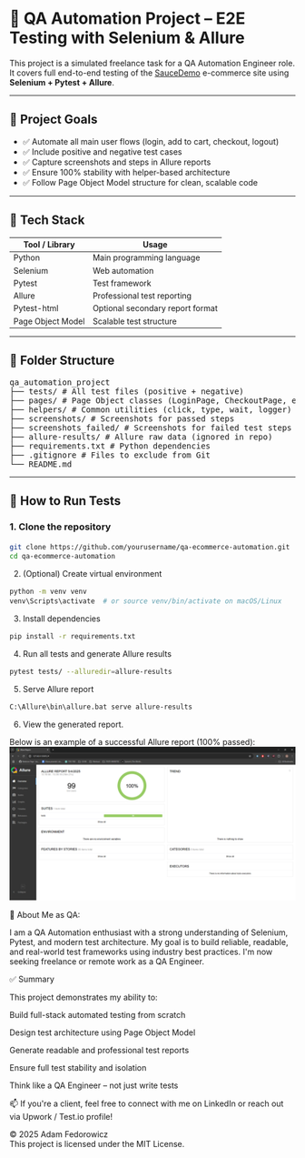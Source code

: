 # 🧪 QA Automation Project – E2E Testing with Selenium & Allure

This project is a simulated freelance task for a QA Automation Engineer role.  
It covers full end-to-end testing of the [SauceDemo](https://www.saucedemo.com) e-commerce site using **Selenium + Pytest + Allure**.

---

## 🎯 Project Goals

- ✅ Automate all main user flows (login, add to cart, checkout, logout)
- ✅ Include positive and negative test cases
- ✅ Capture screenshots and steps in Allure reports
- ✅ Ensure 100% stability with helper-based architecture
- ✅ Follow Page Object Model structure for clean, scalable code

---

## 🧰 Tech Stack

| Tool / Library     | Usage                            |
|--------------------|----------------------------------|
| Python             | Main programming language        |
| Selenium           | Web automation                   |
| Pytest             | Test framework                   |
| Allure             | Professional test reporting      |
| Pytest-html        | Optional secondary report format |
| Page Object Model  | Scalable test structure          |

---

## 📁 Folder Structure

<pre>
qa_automation_project
├── tests/ # All test files (positive + negative) 
├── pages/ # Page Object classes (LoginPage, CheckoutPage, etc.) 
├── helpers/ # Common utilities (click, type, wait, logger) 
├── screenshots/ # Screenshots for passed steps 
├── screenshots_failed/ # Screenshots for failed test steps 
├── allure-results/ # Allure raw data (ignored in repo) 
├── requirements.txt # Python dependencies 
├── .gitignore # Files to exclude from Git 
└── README.md </pre>


---

## 🚀 How to Run Tests

### 1. Clone the repository

```bash
git clone https://github.com/yourusername/qa-ecommerce-automation.git
cd qa-ecommerce-automation
```

2. (Optional) Create virtual environment
```bash
python -m venv venv
venv\Scripts\activate  # or source venv/bin/activate on macOS/Linux
```

3. Install dependencies
```bash
pip install -r requirements.txt
```

4. Run all tests and generate Allure results
```bash
pytest tests/ --alluredir=allure-results
```

5. Serve Allure report
```bash
C:\Allure\bin\allure.bat serve allure-results
```
6. View the generated report.

Below is an example of a successful Allure report (100% passed):
![Allure Report – 100% Passed](images/allure_report_100.png)


👤 About Me as QA:

I am a QA Automation enthusiast with a strong understanding of Selenium, Pytest, and modern test architecture.
My goal is to build reliable, readable, and real-world test frameworks using industry best practices.
I'm now seeking freelance or remote work as a QA Engineer.

✅ Summary

This project demonstrates my ability to:

Build full-stack automated testing from scratch

Design test architecture using Page Object Model

Generate readable and professional test reports

Ensure full test stability and isolation

Think like a QA Engineer – not just write tests

📫 If you're a client, feel free to connect with me on LinkedIn or reach out via Upwork / Test.io profile!

© 2025 Adam Fedorowicz  
This project is licensed under the MIT License.